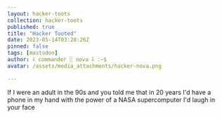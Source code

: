 ```yaml
---
layout: hacker-toots
collection: hacker-toots
published: true
title: "Hacker Tooted"
date: 2023-05-14T03:28:26Z
pinned: false
tags: [mastodon]
author: ⸸ commander ░ nova ⸸ :~$
avatar: /assets/media_attachments/hacker-nova.png

---
```


<p>If I were an adult in the 90s and you told me that in 20 years I&#39;d have a phone in my hand with the power of a NASA supercomputer I&#39;d laugh in your face</p>


